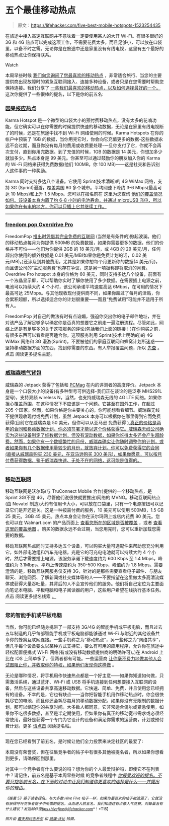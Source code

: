 # 五个最佳移动热点

> 原文：<https://lifehacker.com/five-best-mobile-hotspots-1523254435>

在旅途中接入高速互联网并不意味着一定要使用某人的大开 Wi-Fi。有很多很好的 3G 和 4G 热点可以完成这项工作，不需要花费太多，而且足够小，可以放在口袋里，以备不时之需。无论你是在旅途中还是家里没有有线电视，这里有五个最好的移动热点让你保持联系。

Watch

本周早些时候 [我们向您询问了您最喜欢的移动热点](https://lifehacker.com/whats-the-best-mobile-hotspot-1521766880) ，非常适合旅行、当您的主要提供商出现故障时的紧急互联网接入、连接多种设备，或者只是在您需要时帮助您保持连接。我们分享了 [一些我们最喜欢的移动热点，以及如何选择最好的一个。](http://lifehacker.com/how-to-choose-the-fastest-cheapest-and-most-reliable-5974761) 这次你提供了一些很棒的提名，以下是你的前五名:

### [因果报应热点](https://yourkarma.com/)

Karma Hotspot 是一个微型的口袋大小的预付费移动热点，没有太多的花哨功能，但它确实可以在你需要的时候提供快速的移动数据，无论是在家里有线电视断了的时候，还是在旅途中找不到 Wi-Fi 网络使用的时候。Karma Hotspots 在你的帐户中预装了 1GB 的数据，当你用完它时，你会向它充值更多的数据-这些数据永远不会过期，而且你没有每月的费用或收费要处理-一旦你支付了它，你就不会再次支付，直到你用完数据。到了充值的时候，1GB 的数据是 14 美元，你想加多少就加多少。热点本身是 99 美元。你甚至可以通过鼓励你的朋友加入你的 Karma 的 Wi-Fi 网络来获得免费数据(他们 100MB，你 100 MB)——这是社交和告诉别人这件事的一种奖励。

Karma 同时支持多达八个设备。它使用 Sprint(技术清晰)的 4G WiMax 网络，支持 3G (Sprint)漫游，覆盖美国 80 多个城市。平均网速下降约 3-6 Mbps(最高可达 10 Mbps)和上升 1.5 Mbps。您可以在报名前在 这里为您查询 [他们的覆盖情况如何。该设备本身内置了约 6-8 小时的电池寿命，并通过 microUSB 充电，所以如果你在有电的地方，你可以只插上它并继续工作。](https://yourkarma.com/coverage)

* * *

### [freedom pop Overdrive Pro](http://www.freedompop.com/OverdrivePro)

FreedomPop [推出时凭借其完全免费的互联网](https://lifehacker.com/freedompop-provides-free-wireless-internet-access-you-c-5950625) (当然是有条件的)掀起波澜。他们的移动热点每月为你提供 500MB 的免费数据，如果你需要更多的数据，他们的价格并不可怕——他们为你提供 2GB 的 18 美元/月，或 4GB 的 29 美元/月，任何超出你使用的额外数据是 0.01 美元/MB(如果你是免费计划的话，0.02 美元/MB)。)还涉及到其他费用，尤其是如果你想每个月更新你的数据(4 美元/月)，而且该公司的“主动服务费”也存在争议，这是另一项据称即将取消的月费。Overdrive Pro hotspot 本身的价格为 60 美元，同时支持多达八个设备，前面有一个液晶显示屏，可以帮助你实时了解你使用了多少数据。在需要插上电源之前，电池可以持续大约 4 个小时，该公司承诺平均速度高达 6Mbps，在可用的情况下最高可达 25Mbps。与其他现收现付提供商不同，如果你超过了每月的津贴，你会累积超额，所以选择适合你的计划很重要——而且“免费试用”可能并不适用于所有人。

FreedomPop 对自己的做法有时有点谄媚，强迫你交出你的电子邮件地址，并在对该产品了解足够多以确定你是否真的想要它之前走一遍注册流程。尽管如此，网络上还是有足够多的关于这项服务的评论(包括我们上面的链接！)在你购买之前，有很多东西可以看看是否适合你。这项服务利用 Sprint(技术上明确的)的 4G WiMax 网络和 3G 漫游(Sprint)，不要被他们的家庭互联网和蜂窝计划所迷惑——坚持移动数据方面的东西，找到你需要的东西。有人举报覆盖问题，所以 [先查](https://www.freedompop.com/coverage) 。点击 阅读更多提名主题。

* * *

### [威瑞森喷气背包](http://www.verizonwireless.com/b2c/device/mobile-hotspot/jetpack-hotspot-mhs291l?selectedContractTerm=2)

威瑞森的 Jetpack 获得了包括和 [PCMag](http://www.pcmag.com/article2/0,2817,2421659,00.asp) 在内的评测者的高度评价。Jetpack 本身是一个口袋大小的设备(有多种型号可供选择-我们正在谈论的是泛泰 MHS291L 型号)，支持双频 wireless N，当然，也支持威瑞森无线的 4G LTE 网络。如果你担心覆盖范围，在这种情况下不应该是一个问题。它甚至在国外工作，在超过 205 个国家。然而，如果价格是你主要关心的，你可能想看看细节。威瑞森无线不提供现收现付或免费计划，虽然 Jetpack 本身可以根据你在哪里得到它而免费获得(目前它在威瑞森是 50 美元，但你可以从亚马逊 免费获得 [),真正的价格是两年的合同和移动数据计划，你必须签署才能以这个价格获得它。威瑞森无线公司确实为这些设备制定了纯数据计划，但没有滚动数据，如果你吃得太多还会产生超龄费。然而，如果你有一个数据繁忙的月份，威瑞森确实让你随时调整你的计划，或者如果你有几个数据使用量较少的月份，就放弃计划。你可以免费获得它的合同(直接从威瑞森购买 230 美元，在亚马逊购买 300 美元)，如果你愿意，可以按月付费获得数据，鉴于威瑞森快速、无处不在的网络，这可能是值得的。](http://www.amazon.com/dp/B00E9WBLGM/?asc_campaign=InlineText&asc_refurl=https://lifehacker.com/five-best-mobile-hotspots-1523254435&asc_source=&tag=kinjalifehackerlink-20)

* * *

### [移动互联网](http://www.internet-go.com/)

移动互联网是沃尔玛(与 TruConnect Mobile 合作)提供的一个移动热点，是 Sprint 3G(不是 4G，尽管他们说很快就要推出)网络的 MVNO。移动互联网热点(由 Novatel 制造)大约有信用卡大小，可以放在口袋里，只有一个电源按钮可以记录它们是开还是关。这是一种按需付费的服务，10 美元可以使用 500MB，1.5 GB 25 美元，3GB 45 美元。热点本身会让你在沃尔玛网上或店内花费 80 美元。您也可以在 Walmart.com 的产品页面上 [查看您所在的区域是否被覆盖](http://www.walmart.com/ip/TruConnect-Internet-on-the-Go-Mobile-Hotspot/20665535) ，或者 [查看这里的覆盖地图](http://www.internet-go.com/coverage/) 。购买的数据永远不会过期，当您用完时，您可以重新加载您需要的数据。

移动互联网热点同时支持多达五个设备，可以购买大量可选配件来帮助您充分利用它，如外部电池组和汽车充电器。光是它的可充电电池就可以持续大约 4 个小时，然后才需要插上电源，该服务承诺下载速度约为 600 Kbps 至 1.4 Mbps，峰值约为 3.1Mbps。平均上传速度约为 350-500 Kbps，峰值约为 1.8 Mbps。需要澄清的是，移动互联网服务仅支持 3G，针对的是那些需要查看电子邮件、与朋友聊天、浏览网页、了解新闻或社交媒体等的人——不要指望在这里做太多高清流媒体或获得大量吞吐量，其背后的人不会宣传他们的服务。他们将自己定位为主要面向笔记本电脑、平板电脑和电子阅读器的用户，这些用户希望在线执行基本任务。点击 阅读更多提名线索 [。](https://lifehacker.com/1522128022)

* * *

### 您的智能手机或平板电脑

当然，你可能已经随身携带了一部支持 3G/4G 的智能手机或平板电脑，而且过去五年制造的几乎每部智能手机或平板电脑都能够通过 Wi-Fi 与附近的其他设备共享你的蜂窝互联网连接。一些手机称之为“移动热点”，另一些称之为“网络共享”，但几乎每个设备要么以某种方式支持它，要么有可用的应用程序，允许你在旅途中轻松配置便携式 Wi-Fi 网络(有或没有移动数据提供商的明确许可)。)在 Android 上比在 iOS 上简单多了，但两者都有可能。一些运营商 [让你毫不费力地做](https://lifehacker.com/the-right-to-tether-what-the-verizon-fcc-settlement-me-5933152)[其他人会试图阻止你，并收取你的特权，如果他们发现你这样做](http://lifehacker.com/how-can-i-tether-without-my-carrier-finding-out-5850476) 。

无论是哪种情况，将手机用作快速热点都是一个好主意——如果你知道如何做，只需激活系绳，通过蓝牙、Wi-Fi 或 USB 将手机连接到任何想要接入互联网的设备，然后与这些设备共享高速移动数据。它快速、简单、免费，并且使用您已经拥有的设备。不幸的是，它也有缺点——当你把智能手机用作移动热点时，你会很快耗尽它的电池，而且你还会耗尽每月的移动数据分配。如果你没有无限制的数据计划，那可以缩短你的共享时间。大多数人都同意，它非常适合偶尔或紧急使用，如果你不吃很多数据，甚至是半定期使用，但如果你有真正的移动宽带需求或必须经常使用，最好是获得一个专门为它设计的设备和满足你需求的运营商，计划或预付费计划。更多 [请点击](https://lifehacker.com/vote-your-smartphone-why-okay-im-nominating-this-one-1521774103) 阅读提名帖。

* * *

现在您已经看到了前五名，是时候让他们全力投票来决定社区的最爱了:

本周没有荣誉奖，但在征集竞争者的帖子中有很多其他被提名者，所以如果你想看到更多，请确保回到那里。

对其中一个竞争者有什么要说的吗？想为你的个人最爱辩护吗，即使它不在列表中？请记住，前五名是基于本周早些时候 的竞争者线程中 [*你最受欢迎的提名。不要只抱怨前五名，在下面的讨论中让我们知道你更喜欢的选择是什么——并提出你的理由。*](https://lifehacker.com/whats-the-best-mobile-hotspot-1521766880)

<small>*《蜂巢 5》基于读者提名。与大多数 Hive Five 帖子一样，如果你最喜欢的帖子被遗漏了，它就没有获得呼吁竞争者帖子中所需的提名，从而进入前五名。我们知道这有点像人气竞赛。对蜂巢五有什么建议？发送邮件至*</small>[<small>*tips+hivefive@lifehacker.com*</small>](mailto:tips+hivefive@lifehacker.com)<small>*！*T15】</small>

<small>*照片由*</small> [<small>*戴夫和玛吉希尔*</small>](http://www.flickr.com/photos/the-consortium/7270034504/) <small>*和*</small> [<small>*威廉·沃比*</small>](http://www.flickr.com/photos/wwarby/11496253143/) <small>*拍摄。*</small>